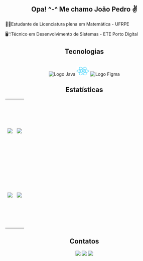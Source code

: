 <div align='center'>

<h2>Opa! ^-^ Me chamo João Pedro ✌️</h2>

<div align='left'>
<p>📖🦉Estudante de Licenciatura plena em Matemática - UFRPE</p>
<p>🖥️🖱️Técnico em Desenvolvimento de Sistemas - ETE Porto Digital</p>
</div>

<h2>Tecnologias</h2>

<div style="display: inline_block"><br>
  <img alt="Logo Java" height="40" width="50" src="https://cdn.jsdelivr.net/gh/devicons/devicon/icons/java/java-original-wordmark.svg" />
  <img alt="Logo React" height="30" width="40" src="https://raw.githubusercontent.com/devicons/devicon/master/icons/react/react-original.svg" />
  <img alt="Logo Figma" height="30" width="40" src="https://upload.wikimedia.org/wikipedia/commons/3/33/Figma-logo.svg" />
</div>

<h2>Estatísticas</h2>

<table>
  <tr>
    <td height='200px' align='center'><img height='200px' src="https://github-readme-stats.vercel.app/api?username=PedroManguinho&hide_border=true&show_icons=true&count_private=true&theme=radical"></td>
    <td height='200px' align='center'><img height='200px' src="https://github-readme-stats.vercel.app/api/top-langs/?username=PedroManguinho&hide_border=true&layout=compact&theme=radical"></td>
  </tr>
  <tr>
    <td height='200px' align='center'><img height='200px' src="https://github-readme-streak-stats.herokuapp.com/?user=PedroManguinho&hide_border=true&layout=compact&theme=radical"></td>
    <td height='200px' align='center'><img height='200px' src="https://activity-graph.herokuapp.com/graph?username=PedroManguinho&hide_border=true&layout=compact&theme=radical"></td>
  </tr>
</table>

<h2>Contatos</h2>

<a href="https://github.com/PedroManguinho" target="_blank"><img src="https://img.shields.io/badge/GitHub-100000?style=for-the-badge&logo=github&logoColor=white" target="_blank"></a> 
<a href="https://www.linkedin.com/in/joão-bezerra-015207232/" target="_blank"><img src="https://img.shields.io/badge/-LinkedIn-%230077B5?style=for-the-badge&logo=linkedin&logoColor=white" target="_blank"></a>
<a href = "mailto:jpmb357@gmail.com" target="_blank"><img src="https://img.shields.io/badge/-Gmail-%23333?style=for-the-badge&logo=gmail&logoColor=white" target="_blank"></a>
